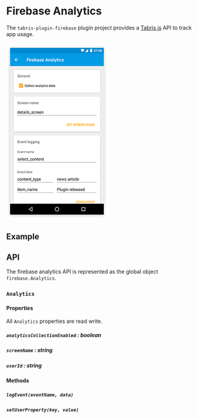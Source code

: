 # Firebase Analytics

The `tabris-plugin-firebase` plugin project provides a [Tabris.js](https://tabrisjs.com) API to track app usage.


![Firebase Analytics](img/analytics.png)

## Example


## API

The firebase analytics API is represented as the global object `firebase.Analytics`.

### `Analytics`

#### Properties

All `Analytics` properties are read write.

##### `analyticsCollectionEnabled` : _boolean_

##### `screenName` : _string_

##### `userId` : _string_

#### Methods

##### `logEvent(eventName, data)`

##### `setUserProperty(key, value)`
